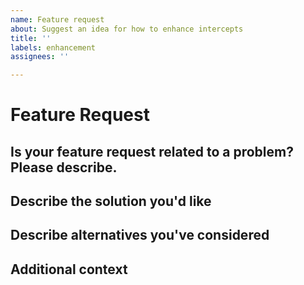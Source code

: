 ```yaml
---
name: Feature request
about: Suggest an idea for how to enhance intercepts
title: ''
labels: enhancement
assignees: ''

---
```


# Feature Request

## Is your feature request related to a problem? Please describe.
<!-- A clear and concise description of what the problem is. Ex. I'm always frustrated when [...] -->

## Describe the solution you'd like
<!-- A clear and concise description of what you want to happen. -->

## Describe alternatives you've considered
<!-- A clear and concise description of any alternative solutions or features you've considered. -->

## Additional context
<!-- Add any other context about the feature request here. -->

